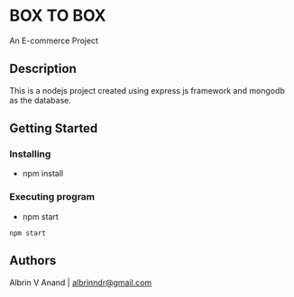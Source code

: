 # BOX TO BOX
An E-commerce Project

## Description

This is a nodejs project created using express js framework and mongodb as the database.

## Getting Started

### Installing

* npm install

### Executing program

* npm start
```
npm start
```

## Authors

Albrin V Anand | 
albrinndr@gmail.com
